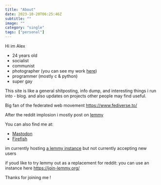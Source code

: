 ```yaml
---
title: "About"
date: 2023-10-20T06:25:46Z
subtitle: ""
image: ""
category: "single"
tags: ["personal"]
---
```

Hi im Alex

- 24 years old
- socialist
- communist
- photographer (you can see my work [here](https://pixelfed.social/tenebriscaelum))
- programmer (mostly c & python)
- super gay

This site is like a general shitposting, info dump, and interesting things i run into - blog.
and also updates on projects other people may find useful.

Big fan of the federated web movement <https://www.fediverse.to/>

After the reddit implosion i mostly post on [lemmy](https://casavaga.com/u/alaliliiso)

You can also find me at:

- [Mastodon](https://mastodon.social/@alis_sy)
- [Firefish](https://firefish.social/@alis)

im currently hosting [a lemmy instance](https://casavaga.com/)
but not currently accepting new users

if youd like to try lemmy out as a replacement for reddit:
you can use an instance here <https://join-lemmy.org/>

Thanks for joining me !
